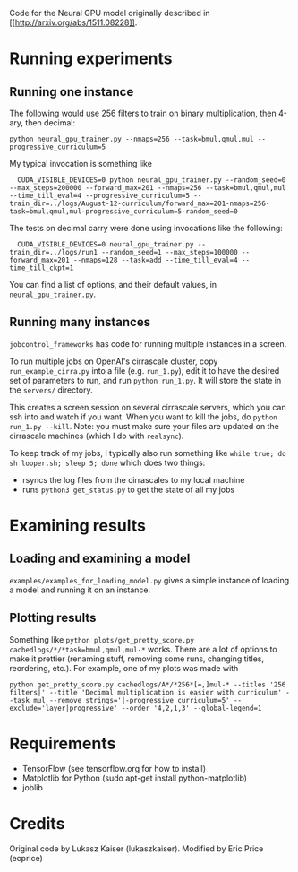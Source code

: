 Code for the Neural GPU model originally described in
[[http://arxiv.org/abs/1511.08228]].


Running experiments
===================

Running one instance
--------------------

The following would use 256 filters to train on binary multiplication,
then 4-ary, then decimal:
```
python neural_gpu_trainer.py --nmaps=256 --task=bmul,qmul,mul --progressive_curriculum=5
```

My typical invocation is something like

```
  CUDA_VISIBLE_DEVICES=0 python neural_gpu_trainer.py --random_seed=0 --max_steps=200000 --forward_max=201 --nmaps=256 --task=bmul,qmul,mul --time_till_eval=4 --progressive_curriculum=5 --train_dir=../logs/August-12-curriculum/forward_max=201-nmaps=256-task=bmul,qmul,mul-progressive_curriculum=5-random_seed=0
```

The tests on decimal carry were done using invocations like the following:
```
  CUDA_VISIBLE_DEVICES=0 neural_gpu_trainer.py --train_dir=../logs/run1 --random_seed=1 --max_steps=100000 --forward_max=201 --nmaps=128 --task=add --time_till_eval=4 --time_till_ckpt=1
```

You can find a list of options, and their default values, in `neural_gpu_trainer.py`.

Running many instances
----------------------

`jobcontrol_frameworks` has code for running multiple instances in a
screen.

To run multiple jobs on OpenAI's cirrascale cluster, copy
`run_example_cirra.py` into a file (e.g. `run_1.py`), edit it to have
the desired set of parameters to run, and run `python run_1.py`.  It
will store the state in the `servers/` directory.

This creates a screen session on several cirrascale servers, which you
can ssh into and watch if you want.  When you want to kill the jobs,
do `python run_1.py --kill`.  Note: you must make sure your files are
updated on the cirrascale machines (which I do with `realsync`).

To keep track of my jobs, I typically also run something like
 `while true; do sh looper.sh; sleep 5; done`
which does two things:

 * rsyncs the log files from the cirrascales to my local machine
 * runs `python3 get_status.py` to get the state of all my jobs


Examining results
=================

Loading and examining a model
-----------------------------

`examples/examples_for_loading_model.py` gives a simple instance of loading a
model and running it on an instance.

Plotting results
----------------

Something like `python plots/get_pretty_score.py cachedlogs/*/*task=bmul,qmul,mul-*` works.  There are a lot of options to make it prettier (renaming stuff, removing some runs, changing titles, reordering, etc.).  For example, one of my plots was made with

```
python get_pretty_score.py cachedlogs/A*/*256*[=,]mul-* --titles '256 filters|' --title 'Decimal multiplication is easier with curriculum' --task mul --remove_strings='|-progressive_curriculum=5' --exclude='layer|progressive' --order '4,2,1,3' --global-legend=1
```

Requirements
============

* TensorFlow (see tensorflow.org for how to install)
* Matplotlib for Python (sudo apt-get install python-matplotlib)
* joblib

Credits
=======

Original code by Lukasz Kaiser (lukaszkaiser).  Modified by Eric Price
(ecprice)
